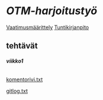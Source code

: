 # **_OTM-harjoitustyö_**

[Vaatimusmäärittely](https://github.com/ajarola/otm-harjoitustyo/blob/master/dokumentointi/vaatimusmaarittely.md)
[Tuntikirjanpito](https://github.com/ajarola/otm-harjoitustyo/blob/master/tuntikirjaukset.md)


## **tehtävät**

###### **viikko1**

[komentorivi.txt](https://github.com/ajarola/otm-harjoitustyo/blob/master/laskarit/viikko1/gitlog.txt)

[gitlog.txt](https://github.com/ajarola/otm-harjoitustyo/blob/master/laskarit/viikko1/komentorivi.txt)

